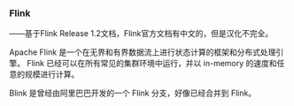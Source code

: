 ### Flink

——基于Flink Release 1.2文档，Flink官方文档有中文的，但是汉化不完全。

Apache Flink 是一个在无界和有界数据流上进行状态计算的框架和分布式处理引擎。 Flink 已经可以在所有常见的集群环境中运行，并以 in-memory 的速度和任意的规模进行计算。



Blink 是曾经由阿里巴巴开发的一个 Flink 分支，好像已经合并到 Flink。